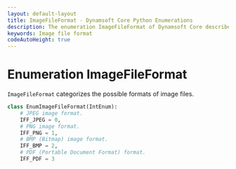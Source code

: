 ```yaml
---
layout: default-layout
title: ImageFileFormat - Dynamsoft Core Python Enumerations
description: The enumeration ImageFileFormat of Dynamsoft Core describes the format of image files.
keywords: Image file format
codeAutoHeight: true
---
```


# Enumeration ImageFileFormat

`ImageFileFormat` categorizes the possible formats of image files.


```python
class EnumImageFileFormat(IntEnum):
    # JPEG image format.
    IFF_JPEG = 0,
    # PNG image format.
    IFF_PNG = 1,
    # BMP (Bitmap) image format.
    IFF_BMP = 2,
    # PDF (Portable Document Format) format.
    IFF_PDF = 3
```